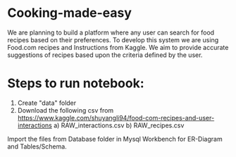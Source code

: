 # Cooking-made-easy

We are planning to build a platform where any user can search for food recipes based on their preferences. To develop this system we are using Food.com recipes and Instructions from Kaggle. We aim to provide accurate suggestions of recipes based upon the criteria defined by the user.

# Steps to run notebook:

1. Create "data" folder
2. Download the following csv from https://www.kaggle.com/shuyangli94/food-com-recipes-and-user-interactions
   a) RAW_interactions.csv
   b) RAW_recipes.csv

Import the files from Database folder in Mysql Workbench for ER-Diagram and Tables/Schema.
